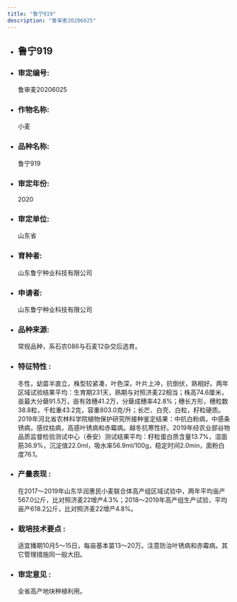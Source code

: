 ```yaml
---
title: "鲁宁919"
description: "鲁审麦20206025"
---
```

* ## 鲁宁919
* ###  审定编号:  
   鲁审麦20206025

*  ### 作物名称:  
   小麦

*   ###  品种名称: 
    鲁宁919

*   ### 审定年份: 
    2020

*   ### 审定单位:  
    山东省

*   ### 育种者:  
    山东鲁宁种业科技有限公司

*   ### 申请者:  
    山东鲁宁种业科技有限公司

*   ### 品种来源:  
    常规品种，系石农086与石麦12杂交后选育。

*   ### 特征特性 : 
    冬性，幼苗半直立，株型较紧凑，叶色深，叶片上冲，抗倒伏，熟相好。两年区域试验结果平均：生育期231天，熟期与对照济麦22相当；株高74.6厘米，亩最大分蘖91.5万，亩有效穗41.2万，分蘖成穗率42.8%；穗长方形，穗粒数38.8粒，千粒重43.2克，容重803.0克/升；长芒、白壳、白粒，籽粒硬质。2019年河北省农林科学院植物保护研究所接种鉴定结果：中抗白粉病，中感条锈病，感纹枯病，高感叶锈病和赤霉病。越冬抗寒性好。2019年经农业部谷物品质监督检验测试中心（泰安）测试结果平均：籽粒蛋白质含量13.7%，湿面筋36.9%，沉淀值22.0ml，吸水率56.9ml/100g，稳定时间2.0min，面粉白度76.1。

*   ### 产量表现 : 
    在2017～2019年山东华润惠民小麦联合体高产组区域试验中，两年平均亩产567.0公斤，比对照济麦22增产4.3%；2018～2019年高产组生产试验，平均亩产618.2公斤，比对照济麦22增产4.8%。

*   ### 栽培技术要点 : 
    适宜播期10月5～15日，每亩基本苗13～20万。注意防治叶锈病和赤霉病。其它管理措施同一般大田。

*   ### 审定意见 : 
    全省高产地块种植利用。

